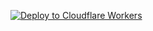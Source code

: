 [![Deploy to Cloudflare Workers](https://deploy.workers.cloudflare.com/button)](https://deploy.workers.cloudflare.com/?url=https://github.com/win877969/vl)
